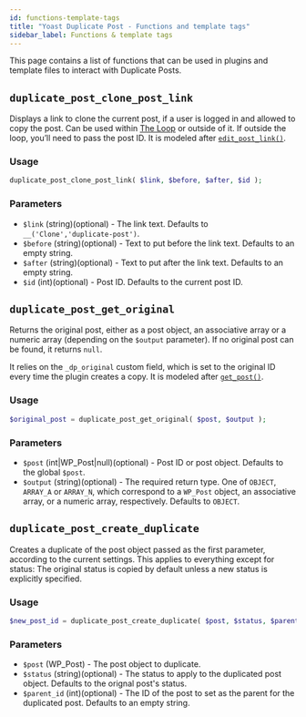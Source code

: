 ```yaml
---
id: functions-template-tags
title: "Yoast Duplicate Post - Functions and template tags"
sidebar_label: Functions & template tags
---
```


This page contains a list of functions that can be used in plugins and template files to interact with Duplicate Posts.

## `duplicate_post_clone_post_link`

Displays a link to clone the current post, if a user is logged in and allowed to copy the post. Can be used within [The Loop](https://codex.wordpress.org/The_Loop) or outside of it. If outside the loop, you’ll need to pass the post ID.
It is modeled after [`edit_post_link()`](https://developer.wordpress.org/reference/functions/edit_post_link/).

### Usage

```php
duplicate_post_clone_post_link( $link, $before, $after, $id );
```

### Parameters

 * `$link` (string)(optional) - The link text. Defaults to `__('Clone','duplicate-post')`.
 * `$before` (string)(optional) - Text to put before the link text. Defaults to an empty string.
 * `$after` (string)(optional) - Text to put after the link text. Defaults to an empty string.
 * `$id` (int)(optional) - Post ID. Defaults to the current post ID.

## `duplicate_post_get_original`

Returns the original post, either as a post object, an associative array or a numeric array (depending on the `$output` parameter). If no original post can be found, it returns `null`.

It relies on the `_dp_original` custom field, which is set to the original ID every time the plugin creates a copy.
It is modeled after [`get_post()`](https://developer.wordpress.org/reference/functions/get_post/).

### Usage

```php
$original_post = duplicate_post_get_original( $post, $output );
```

### Parameters

 * `$post` (int|WP_Post|null)(optional) - Post ID or post object. Defaults to the global `$post`. 
 * `$output` (string)(optional) - The required return type. One of `OBJECT`, `ARRAY_A` or `ARRAY_N`, which correspond to a `WP_Post` object, an associative array, or a numeric array, respectively. Defaults to `OBJECT`.

## `duplicate_post_create_duplicate`

Creates a duplicate of the post object passed as the first parameter, according to the current settings. This applies to everything except for status: The original status is copied by default unless a new status is explicitly specified.

### Usage

```php
$new_post_id = duplicate_post_create_duplicate( $post, $status, $parent_id );
```

### Parameters

 * `$post` (WP_Post) - The post object to duplicate.
 * `$status` (string)(optional) - The status to apply to the duplicated post object. Defaults to the orignal post's status.
 * `$parent_id` (int)(optional) - The ID of the post to set as the parent for the duplicated post. Defaults to an empty string.
 
